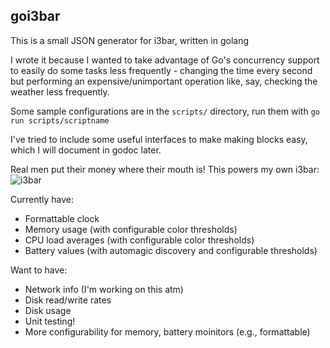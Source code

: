 ## goi3bar

This is a small JSON generator for i3bar, written in golang

I wrote it because I wanted to take advantage of Go's concurrency support to
easily do some tasks less frequently - changing the time every second but
performing an expensive/unimportant operation like, say, checking the weather
less frequently.

Some sample configurations are in the `scripts/` directory, run them with `go run
scripts/scriptname`

I've tried to include some useful interfaces to make making blocks easy, which
I will document in godoc later.

Real men put their money where their mouth is! This powers my own i3bar:
![i3bar](https://i.imgur.com/taL2ygv.png)

Currently have:
 - Formattable clock
 - Memory usage (with configurable color thresholds)
 - CPU load averages (with configurable color thresholds)
 - Battery values (with automagic discovery and configurable thresholds)

Want to have:
 - Network info (I'm working on this atm)
 - Disk read/write rates
 - Disk usage
 - Unit testing!
 - More configurability for memory, battery moinitors (e.g., formattable)
